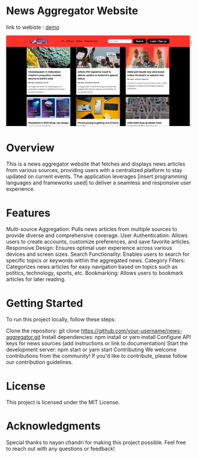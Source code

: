 # News Aggregator Website

link to webiste : [demo](https://news-aggrigator.netlify.app/)

![demo image](https://github.com/arpit2212/News-Aggregator-Website/blob/main/Screenshot%202023-12-27%20183706.png)

# Overview
This is a news aggregator website that fetches and displays news articles from various sources, providing users with a centralized platform to stay updated on current events. The application leverages [insert programming languages and frameworks used] to deliver a seamless and responsive user experience.

# Features
Multi-source Aggregation: Pulls news articles from multiple sources to provide diverse and comprehensive coverage.
User Authentication: Allows users to create accounts, customize preferences, and save favorite articles.
Responsive Design: Ensures optimal user experience across various devices and screen sizes.
Search Functionality: Enables users to search for specific topics or keywords within the aggregated news.
Category Filters: Categorizes news articles for easy navigation based on topics such as politics, technology, sports, etc.
Bookmarking: Allows users to bookmark articles for later reading.

# Getting Started
To run this project locally, follow these steps:

Clone the repository: git clone https://github.com/your-username/news-aggregator.git
Install dependencies: npm install or yarn install
Configure API keys for news sources (add instructions or link to documentation)
Start the development server: npm start or yarn start
Contributing
We welcome contributions from the community! If you'd like to contribute, please follow our contribution guidelines.

# License
This project is licensed under the MIT License.

# Acknowledgments
Special thanks to nayan chandri for making this project possible.
Feel free to reach out with any questions or feedback!

